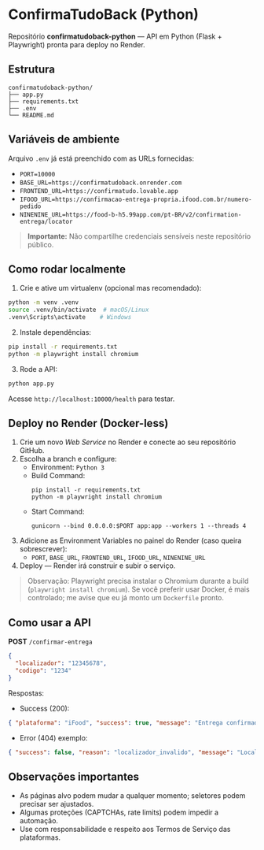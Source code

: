 # ConfirmaTudoBack (Python)

Repositório **confirmatudoback-python** — API em Python (Flask + Playwright) pronta para deploy no Render.

## Estrutura
```
confirmatudoback-python/
├── app.py
├── requirements.txt
├── .env
└── README.md
```

## Variáveis de ambiente
Arquivo `.env` já está preenchido com as URLs fornecidas:
- `PORT=10000`
- `BASE_URL=https://confirmatudoback.onrender.com`
- `FRONTEND_URL=https://confirmatudo.lovable.app`
- `IFOOD_URL=https://confirmacao-entrega-propria.ifood.com.br/numero-pedido`
- `NINENINE_URL=https://food-b-h5.99app.com/pt-BR/v2/confirmation-entrega/locator`

> **Importante:** Não compartilhe credenciais sensíveis neste repositório público.

## Como rodar localmente

1. Crie e ative um virtualenv (opcional mas recomendado):
```bash
python -m venv .venv
source .venv/bin/activate  # macOS/Linux
.venv\Scripts\activate    # Windows
```

2. Instale dependências:
```bash
pip install -r requirements.txt
python -m playwright install chromium
```

3. Rode a API:
```bash
python app.py
```

Acesse `http://localhost:10000/health` para testar.

## Deploy no Render (Docker-less)

1. Crie um novo *Web Service* no Render e conecte ao seu repositório GitHub.
2. Escolha a branch e configure:
   - Environment: `Python 3`
   - Build Command:
     ```
     pip install -r requirements.txt
     python -m playwright install chromium
     ```
   - Start Command:
     ```
     gunicorn --bind 0.0.0.0:$PORT app:app --workers 1 --threads 4
     ```
3. Adicione as Environment Variables no painel do Render (caso queira sobrescrever):
   - `PORT`, `BASE_URL`, `FRONTEND_URL`, `IFOOD_URL`, `NINENINE_URL`
4. Deploy — Render irá construir e subir o serviço.

> Observação: Playwright precisa instalar o Chromium durante a build (`playwright install chromium`). Se você preferir usar Docker, é mais controlado; me avise que eu já monto um `Dockerfile` pronto.

## Como usar a API

**POST** `/confirmar-entrega`
```json
{
  "localizador": "12345678",
  "codigo": "1234"
}
```

Respostas:
- Success (200):
```json
{ "plataforma": "iFood", "success": true, "message": "Entrega confirmada no iFood!" }
```
- Error (404) exemplo:
```json
{ "success": false, "reason": "localizador_invalido", "message": "Localizador inválido (não avançou para tela de código)." }
```

## Observações importantes
- As páginas alvo podem mudar a qualquer momento; seletores podem precisar ser ajustados.
- Algumas proteções (CAPTCHAs, rate limits) podem impedir a automação.
- Use com responsabilidade e respeito aos Termos de Serviço das plataformas.
